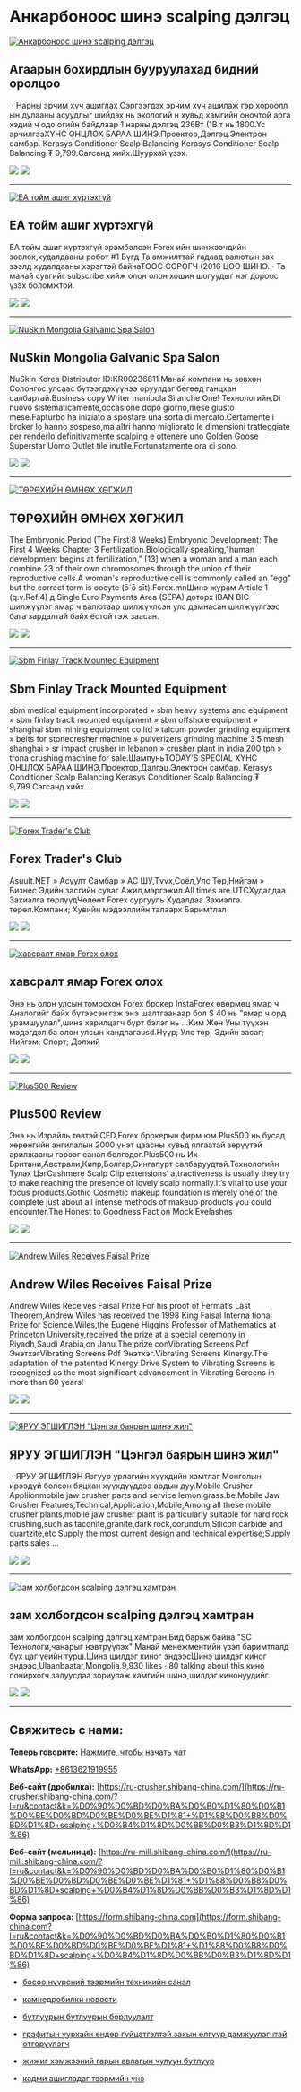 # Анкарбоноос шинэ scalping дэлгэц

<a href="https://swt.shibang-china.com/?l=ru&img&k=%D0%90%D0%BD%D0%BA%D0%B0%D1%80%D0%B1%D0%BE%D0%BD%D0%BE%D0%BE%D1%81+%D1%88%D0%B8%D0%BD%D1%8D+scalping+%D0%B4%D1%8D%D0%BB%D0%B3%D1%8D%D1%86" target="_blank">![Анкарбоноос шинэ scalping дэлгэц](http://static.shibang-china.com/all-800x300/1327.jpg)</a>

## Агаарын бохирдлын бууруулахад бидний оролцоо
&nbsp;&#0183;&#32;Нарны эрчим хүч ашиглах Сэргээгдэх эрчим хүч ашилаж гэр хороолл ын дулааны асуудлыг шийдэх нь экологий н хувьд хамгийн оночтой арга хэдий ч одо огийн байдлаар 1 нарны дэлгэц 236Вт (1В т нь 1800.Үс арчилгааХҮНС ОНЦЛОХ БАРАА ШИНЭ.Проектор,Дэлгэц.Электрон самбар. Kerasys Conditioner Scalp Balancing Kerasys Conditioner Scalp Balancing.₮ 9,799.Сагсанд хийх.Шуурхай үзэх.


<a href="https://whatsapp.shibangsoft.com/WhatsApp.php" target="_blank" title="WhatsApp">![](http://static.shibang-china.com/icon/whatsapp.png)</a> <a href="https://swt.shibang-china.com/?l=ru&icon&k=%D0%90%D0%BD%D0%BA%D0%B0%D1%80%D0%B1%D0%BE%D0%BD%D0%BE%D0%BE%D1%81+%D1%88%D0%B8%D0%BD%D1%8D+scalping+%D0%B4%D1%8D%D0%BB%D0%B3%D1%8D%D1%86" target="_blank">![](http://static.shibang-china.com/icon/chat-ru.png)</a>

---

<a href="https://swt.shibang-china.com/?l=ru&img&k=%D0%90%D0%BD%D0%BA%D0%B0%D1%80%D0%B1%D0%BE%D0%BD%D0%BE%D0%BE%D1%81+%D1%88%D0%B8%D0%BD%D1%8D+scalping+%D0%B4%D1%8D%D0%BB%D0%B3%D1%8D%D1%86" target="_blank">![EA тойм ашиг хүртэхгүй](http://static.shibang-china.com/all-800x300/662.jpg)</a>

## EA тойм ашиг хүртэхгүй
EA тойм ашиг хүртэхгүй эрэмбэлсэн Forex ийн шинжээчдийн зөвлөх,худалдааны робот #1 Бүгд Та амжилттай гадаад валютын зах зээлд худалдааны хэрэгтэй байнаТООС СОРОГЧ (2016 ЦОО ШИНЭ.&nbsp;&#0183;&#32;Та манай сувгийг subscribe хийж олон олон хошин шогуудыг нэг дороос үзэх боломжтой.


<a href="https://whatsapp.shibangsoft.com/WhatsApp.php" target="_blank" title="WhatsApp">![](http://static.shibang-china.com/icon/whatsapp.png)</a> <a href="https://swt.shibang-china.com/?l=ru&icon&k=%D0%90%D0%BD%D0%BA%D0%B0%D1%80%D0%B1%D0%BE%D0%BD%D0%BE%D0%BE%D1%81+%D1%88%D0%B8%D0%BD%D1%8D+scalping+%D0%B4%D1%8D%D0%BB%D0%B3%D1%8D%D1%86" target="_blank">![](http://static.shibang-china.com/icon/chat-ru.png)</a>

---

<a href="https://swt.shibang-china.com/?l=ru&img&k=%D0%90%D0%BD%D0%BA%D0%B0%D1%80%D0%B1%D0%BE%D0%BD%D0%BE%D0%BE%D1%81+%D1%88%D0%B8%D0%BD%D1%8D+scalping+%D0%B4%D1%8D%D0%BB%D0%B3%D1%8D%D1%86" target="_blank">![NuSkin Mongolia Galvanic Spa Salon](http://static.shibang-china.com/all-800x300/1008.jpg)</a>

## NuSkin Mongolia Galvanic Spa Salon
NuSkin Korea Distributor ID:KR00236811 Манай компани нь зөвхөн Солонгос улсаас бүтээгдэхүүнээ оруулдаг бөгөөд ганцхан салбартай.Business copy Writer manipola S&#236; anche One! Технологийн.Di nuovo sistematicamente,occasione dopo giorno,mese giusto mese.Fapturbo ha iniziato a spostare una sorta di mercato.Certamente i broker lo hanno sospeso,ma altri hanno migliorato le dimensioni tratteggiate per renderlo definitivamente scalping e ottenere uno Golden Goose Superstar Uomo Outlet tile inutile.Fortunatamente ora ci sono.


<a href="https://whatsapp.shibangsoft.com/WhatsApp.php" target="_blank" title="WhatsApp">![](http://static.shibang-china.com/icon/whatsapp.png)</a> <a href="https://swt.shibang-china.com/?l=ru&icon&k=%D0%90%D0%BD%D0%BA%D0%B0%D1%80%D0%B1%D0%BE%D0%BD%D0%BE%D0%BE%D1%81+%D1%88%D0%B8%D0%BD%D1%8D+scalping+%D0%B4%D1%8D%D0%BB%D0%B3%D1%8D%D1%86" target="_blank">![](http://static.shibang-china.com/icon/chat-ru.png)</a>

---

<a href="https://swt.shibang-china.com/?l=ru&img&k=%D0%90%D0%BD%D0%BA%D0%B0%D1%80%D0%B1%D0%BE%D0%BD%D0%BE%D0%BE%D1%81+%D1%88%D0%B8%D0%BD%D1%8D+scalping+%D0%B4%D1%8D%D0%BB%D0%B3%D1%8D%D1%86" target="_blank">![ТӨРӨХИЙН ӨМНӨХ ХӨГЖИЛ](http://static.shibang-china.com/all-800x300/523.jpg)</a>

## ТӨРӨХИЙН ӨМНӨХ ХӨГЖИЛ
The Embryonic Period (The First 8 Weeks) Embryonic Development: The First 4 Weeks Chapter 3 Fertilization.Biologically speaking,&quot;human development begins at fertilization,&quot; [13] when a woman and a man each combine 23 of their own chromosomes through the union of their reproductive cells.A woman's reproductive cell is commonly called an &quot;egg&quot; but the correct term is oocyte (ō&#180;ō sīt).Forex.mnШинэ журам Article 1 (q.v.Ref.4) д Single Euro Payments Area (SEPA) доторх IBAN BIC шилжүүлэг ямар ч валютаар шилжүүлсэн улс дамнасан шилжүүлгээс бага зардалтай байх ёстой гэж заасан.


<a href="https://whatsapp.shibangsoft.com/WhatsApp.php" target="_blank" title="WhatsApp">![](http://static.shibang-china.com/icon/whatsapp.png)</a> <a href="https://swt.shibang-china.com/?l=ru&icon&k=%D0%90%D0%BD%D0%BA%D0%B0%D1%80%D0%B1%D0%BE%D0%BD%D0%BE%D0%BE%D1%81+%D1%88%D0%B8%D0%BD%D1%8D+scalping+%D0%B4%D1%8D%D0%BB%D0%B3%D1%8D%D1%86" target="_blank">![](http://static.shibang-china.com/icon/chat-ru.png)</a>

---

<a href="https://swt.shibang-china.com/?l=ru&img&k=%D0%90%D0%BD%D0%BA%D0%B0%D1%80%D0%B1%D0%BE%D0%BD%D0%BE%D0%BE%D1%81+%D1%88%D0%B8%D0%BD%D1%8D+scalping+%D0%B4%D1%8D%D0%BB%D0%B3%D1%8D%D1%86" target="_blank">![Sbm Finlay Track Mounted Equipment](http://static.shibang-china.com/all-800x300/1472.jpg)</a>

## Sbm Finlay Track Mounted Equipment
sbm medical equipment incorporated &#187; sbm heavy systems and equipment &#187; sbm finlay track mounted equipment &#187; sbm offshore equipment &#187; shanghai sbm mining equipment co ltd &#187; talcum powder grinding equipment &#187; belts for stonecresher machine &#187; pulverizers grinding machine 3 5 mesh shanghai &#187; sr impact crusher in lebanon &#187; crusher plant in india 200 tph &#187; trona crushing machine for sale.ШампуньTODAY'S SPECIAL ХҮНС ОНЦЛОХ БАРАА ШИНЭ.Проектор,Дэлгэц.Электрон самбар. Kerasys Conditioner Scalp Balancing Kerasys Conditioner Scalp Balancing.₮ 9,799.Сагсанд хийх.…


<a href="https://whatsapp.shibangsoft.com/WhatsApp.php" target="_blank" title="WhatsApp">![](http://static.shibang-china.com/icon/whatsapp.png)</a> <a href="https://swt.shibang-china.com/?l=ru&icon&k=%D0%90%D0%BD%D0%BA%D0%B0%D1%80%D0%B1%D0%BE%D0%BD%D0%BE%D0%BE%D1%81+%D1%88%D0%B8%D0%BD%D1%8D+scalping+%D0%B4%D1%8D%D0%BB%D0%B3%D1%8D%D1%86" target="_blank">![](http://static.shibang-china.com/icon/chat-ru.png)</a>

---

<a href="https://swt.shibang-china.com/?l=ru&img&k=%D0%90%D0%BD%D0%BA%D0%B0%D1%80%D0%B1%D0%BE%D0%BD%D0%BE%D0%BE%D1%81+%D1%88%D0%B8%D0%BD%D1%8D+scalping+%D0%B4%D1%8D%D0%BB%D0%B3%D1%8D%D1%86" target="_blank">![Forex Trader's Club](http://static.shibang-china.com/all-800x300/159.jpg)</a>

## Forex Trader's Club
Asuult.NET &#187; Асуулт Самбар &#187; АС ШУ,Тvvх,Соёл,Улс Төр,Нийгэм &#187; Бизнес Эдийн засгийн суваг Ажил,мэргэжил.All times are UTCХудалдаа Захиалга төрлүүдЧөлөөт Forex сургууль Худалдаа Захиалга төрөл.Компани; Хувийн мэдээллийн талаарх Баримтлал


<a href="https://whatsapp.shibangsoft.com/WhatsApp.php" target="_blank" title="WhatsApp">![](http://static.shibang-china.com/icon/whatsapp.png)</a> <a href="https://swt.shibang-china.com/?l=ru&icon&k=%D0%90%D0%BD%D0%BA%D0%B0%D1%80%D0%B1%D0%BE%D0%BD%D0%BE%D0%BE%D1%81+%D1%88%D0%B8%D0%BD%D1%8D+scalping+%D0%B4%D1%8D%D0%BB%D0%B3%D1%8D%D1%86" target="_blank">![](http://static.shibang-china.com/icon/chat-ru.png)</a>

---

<a href="https://swt.shibang-china.com/?l=ru&img&k=%D0%90%D0%BD%D0%BA%D0%B0%D1%80%D0%B1%D0%BE%D0%BD%D0%BE%D0%BE%D1%81+%D1%88%D0%B8%D0%BD%D1%8D+scalping+%D0%B4%D1%8D%D0%BB%D0%B3%D1%8D%D1%86" target="_blank">![хавсралт ямар Forex олох](http://static.shibang-china.com/all-800x300/753.jpg)</a>

## хавсралт ямар Forex олох
Энэ нь олон улсын томоохон Forex брокер InstaForex өвөрмөц ямар ч Аналогийг байх бүтээсэн гэж энэ шалтгаанаар бол $ 40 нь &quot;ямар ч орд урамшуулал&quot;,шинэ харилцагч бүрт бэлэг нь …Ким Жөн Уны түүхэн мэдэгдэл ба олон улсын хандлагаusd.Нүүр; Улс төр; Эдийн засаг; Нийгэм; Спорт; Дэлхий


<a href="https://whatsapp.shibangsoft.com/WhatsApp.php" target="_blank" title="WhatsApp">![](http://static.shibang-china.com/icon/whatsapp.png)</a> <a href="https://swt.shibang-china.com/?l=ru&icon&k=%D0%90%D0%BD%D0%BA%D0%B0%D1%80%D0%B1%D0%BE%D0%BD%D0%BE%D0%BE%D1%81+%D1%88%D0%B8%D0%BD%D1%8D+scalping+%D0%B4%D1%8D%D0%BB%D0%B3%D1%8D%D1%86" target="_blank">![](http://static.shibang-china.com/icon/chat-ru.png)</a>

---

<a href="https://swt.shibang-china.com/?l=ru&img&k=%D0%90%D0%BD%D0%BA%D0%B0%D1%80%D0%B1%D0%BE%D0%BD%D0%BE%D0%BE%D1%81+%D1%88%D0%B8%D0%BD%D1%8D+scalping+%D0%B4%D1%8D%D0%BB%D0%B3%D1%8D%D1%86" target="_blank">![Plus500 Review](http://static.shibang-china.com/all-800x300/1355.jpg)</a>

## Plus500 Review
Энэ нь Израйль төвтэй CFD,Forex брокерын фирм юм.Plus500 нь бусад хөрөнгийн ангилалын 2000 үнэт цаасны хувьд ялгаатай зөрүүтэй арилжааны гэрээг санал болгодог.Plus500 нь Их Британи,Австрали,Кипр,Болгар,Сингапурт салбаруудтай.Технологийн Тулах ЦэгCashmere Scalp Clip extensions’ attractiveness is usually they try to make reaching the presence of lovely scalp normally.It’s vital to use your focus products.Gothic Cosmetic makeup foundation is merely one of the complete just about all intense methods of makeup products you could encounter.The Honest to Goodness Fact on Mock Eyelashes


<a href="https://whatsapp.shibangsoft.com/WhatsApp.php" target="_blank" title="WhatsApp">![](http://static.shibang-china.com/icon/whatsapp.png)</a> <a href="https://swt.shibang-china.com/?l=ru&icon&k=%D0%90%D0%BD%D0%BA%D0%B0%D1%80%D0%B1%D0%BE%D0%BD%D0%BE%D0%BE%D1%81+%D1%88%D0%B8%D0%BD%D1%8D+scalping+%D0%B4%D1%8D%D0%BB%D0%B3%D1%8D%D1%86" target="_blank">![](http://static.shibang-china.com/icon/chat-ru.png)</a>

---

<a href="https://swt.shibang-china.com/?l=ru&img&k=%D0%90%D0%BD%D0%BA%D0%B0%D1%80%D0%B1%D0%BE%D0%BD%D0%BE%D0%BE%D1%81+%D1%88%D0%B8%D0%BD%D1%8D+scalping+%D0%B4%D1%8D%D0%BB%D0%B3%D1%8D%D1%86" target="_blank">![Andrew Wiles Receives Faisal Prize](http://static.shibang-china.com/all-800x300/149.jpg)</a>

## Andrew Wiles Receives Faisal Prize
Andrew Wiles Receives Faisal Prize For his proof of Fermat’s Last Theorem,Andrew Wiles has received the 1998 King Faisal Interna tional Prize for Science.Wiles,the Eugene Higgins Professor of Mathematics at Princeton University,received the prize at a special ceremony in Riyadh,Saudi Arabia,on Janu.The prize conVibrating Screens Pdf ЭнэтхэгVibrating Screens Pdf Энэтхэг.Vibrating Screens Kinergy.The adaptation of the patented Kinergy Drive System to Vibrating Screens is recognized as the most significant advancement in Vibrating Screens in more than 60 years!


<a href="https://whatsapp.shibangsoft.com/WhatsApp.php" target="_blank" title="WhatsApp">![](http://static.shibang-china.com/icon/whatsapp.png)</a> <a href="https://swt.shibang-china.com/?l=ru&icon&k=%D0%90%D0%BD%D0%BA%D0%B0%D1%80%D0%B1%D0%BE%D0%BD%D0%BE%D0%BE%D1%81+%D1%88%D0%B8%D0%BD%D1%8D+scalping+%D0%B4%D1%8D%D0%BB%D0%B3%D1%8D%D1%86" target="_blank">![](http://static.shibang-china.com/icon/chat-ru.png)</a>

---

<a href="https://swt.shibang-china.com/?l=ru&img&k=%D0%90%D0%BD%D0%BA%D0%B0%D1%80%D0%B1%D0%BE%D0%BD%D0%BE%D0%BE%D1%81+%D1%88%D0%B8%D0%BD%D1%8D+scalping+%D0%B4%D1%8D%D0%BB%D0%B3%D1%8D%D1%86" target="_blank">![ЯРУУ ЭГШИГЛЭН &quot;Цэнгэл баярын шинэ жил&quot;](http://static.shibang-china.com/all-800x300/494.jpg)</a>

## ЯРУУ ЭГШИГЛЭН &quot;Цэнгэл баярын шинэ жил&quot;
&nbsp;&#0183;&#32;ЯРУУ ЭГШИГЛЭН Язгуур урлагийн хүүхдийн хамтлаг Монголын ирээдүй болсон бяцхан хүүхдүүддээ ардын дуу.Mobile Crusher Appliionmobile jaw crusher parts and service lemon grass.be.Mobile Jaw Crusher Features,Technical,Application,Mobile,Among all these mobile crusher plants,mobile jaw crusher plant is particularly suitable for hard rock crushing,such as taconite,granite,dark rock,corundum,Silicon carbide and quartzite,etc Supply the most current design and technical expertise;Supply parts sales …


<a href="https://whatsapp.shibangsoft.com/WhatsApp.php" target="_blank" title="WhatsApp">![](http://static.shibang-china.com/icon/whatsapp.png)</a> <a href="https://swt.shibang-china.com/?l=ru&icon&k=%D0%90%D0%BD%D0%BA%D0%B0%D1%80%D0%B1%D0%BE%D0%BD%D0%BE%D0%BE%D1%81+%D1%88%D0%B8%D0%BD%D1%8D+scalping+%D0%B4%D1%8D%D0%BB%D0%B3%D1%8D%D1%86" target="_blank">![](http://static.shibang-china.com/icon/chat-ru.png)</a>

---

<a href="https://swt.shibang-china.com/?l=ru&img&k=%D0%90%D0%BD%D0%BA%D0%B0%D1%80%D0%B1%D0%BE%D0%BD%D0%BE%D0%BE%D1%81+%D1%88%D0%B8%D0%BD%D1%8D+scalping+%D0%B4%D1%8D%D0%BB%D0%B3%D1%8D%D1%86" target="_blank">![зам холбогдсон scalping дэлгэц хамтран](http://static.shibang-china.com/all-800x300/1024.jpg)</a>

## зам холбогдсон scalping дэлгэц хамтран
зам холбогдсон scalping дэлгэц хамтран.Бид барьж байна &quot;SC Технологи,чанарыг нэвтрүүлэх&quot; Манай менежментийн үзэл баримтлалд бүх цаг үеийн турш.Шинэ шилдэг киног эндээсШинэ шилдэг киног эндээс,Ulaanbaatar,Mongolia.9,930 likes &#183; 80 talking about this.кино сонирхогч залуусдаа зориулаж хамгийн шинэ,шилдэг кинонуудийг.


<a href="https://whatsapp.shibangsoft.com/WhatsApp.php" target="_blank" title="WhatsApp">![](http://static.shibang-china.com/icon/whatsapp.png)</a> <a href="https://swt.shibang-china.com/?l=ru&icon&k=%D0%90%D0%BD%D0%BA%D0%B0%D1%80%D0%B1%D0%BE%D0%BD%D0%BE%D0%BE%D1%81+%D1%88%D0%B8%D0%BD%D1%8D+scalping+%D0%B4%D1%8D%D0%BB%D0%B3%D1%8D%D1%86" target="_blank">![](http://static.shibang-china.com/icon/chat-ru.png)</a>

---
## Свяжитесь с нами:

**Теперь говорите:** [Нажмите, чтобы начать чат](https://swt.shibang-china.com?l=ru&contact&k=%D0%90%D0%BD%D0%BA%D0%B0%D1%80%D0%B1%D0%BE%D0%BD%D0%BE%D0%BE%D1%81+%D1%88%D0%B8%D0%BD%D1%8D+scalping+%D0%B4%D1%8D%D0%BB%D0%B3%D1%8D%D1%86)

**WhatsApp:**  [+8613621919955](https://whatsapp.shibangsoft.com/WhatsApp.php)

**Веб-сайт (дробилка):** [https://ru-crusher.shibang-china.com/](https://ru-crusher.shibang-china.com/?l=ru&contact&k=%D0%90%D0%BD%D0%BA%D0%B0%D1%80%D0%B1%D0%BE%D0%BD%D0%BE%D0%BE%D1%81+%D1%88%D0%B8%D0%BD%D1%8D+scalping+%D0%B4%D1%8D%D0%BB%D0%B3%D1%8D%D1%86)

**Веб-сайт (мельница):** [https://ru-mill.shibang-china.com/](https://ru-mill.shibang-china.com/?l=ru&contact&k=%D0%90%D0%BD%D0%BA%D0%B0%D1%80%D0%B1%D0%BE%D0%BD%D0%BE%D0%BE%D1%81+%D1%88%D0%B8%D0%BD%D1%8D+scalping+%D0%B4%D1%8D%D0%BB%D0%B3%D1%8D%D1%86)

**Форма запроса:** [https://form.shibang-china.com](https://form.shibang-china.com?l=ru&contact&k=%D0%90%D0%BD%D0%BA%D0%B0%D1%80%D0%B1%D0%BE%D0%BD%D0%BE%D0%BE%D1%81+%D1%88%D0%B8%D0%BD%D1%8D+scalping+%D0%B4%D1%8D%D0%BB%D0%B3%D1%8D%D1%86)

* [босоо нүүрсний тээрмийн техникийн санал](../128/%D0%B1%D0%BE%D1%81%D0%BE%D0%BE%20%D0%BD%D2%AF%D2%AF%D1%80%D1%81%D0%BD%D0%B8%D0%B9%20%D1%82%D1%8D%D1%8D%D1%80%D0%BC%D0%B8%D0%B9%D0%BD%20%D1%82%D0%B5%D1%85%D0%BD%D0%B8%D0%BA%D0%B8%D0%B9%D0%BD%20%D1%81%D0%B0%D0%BD%D0%B0%D0%BB.md)

* [камнедробилки новости](../126/%D0%BA%D0%B0%D0%BC%D0%BD%D0%B5%D0%B4%D1%80%D0%BE%D0%B1%D0%B8%D0%BB%D0%BA%D0%B8%20%D0%BD%D0%BE%D0%B2%D0%BE%D1%81%D1%82%D0%B8.md)

* [бутлуурын бутлуурын борлуулалт](../129/%D0%B1%D1%83%D1%82%D0%BB%D1%83%D1%83%D1%80%D1%8B%D0%BD%20%D0%B1%D1%83%D1%82%D0%BB%D1%83%D1%83%D1%80%D1%8B%D0%BD%20%D0%B1%D0%BE%D1%80%D0%BB%D1%83%D1%83%D0%BB%D0%B0%D0%BB%D1%82.md)

* [графитын уурхайн өндөр гүйцэтгэлтэй захын өлгүүр дамжуулагчтай өтгөрүүлэгч](../127/%D0%B3%D1%80%D0%B0%D1%84%D0%B8%D1%82%D1%8B%D0%BD%20%D1%83%D1%83%D1%80%D1%85%D0%B0%D0%B9%D0%BD%20%D3%A9%D0%BD%D0%B4%D3%A9%D1%80%20%D0%B3%D2%AF%D0%B9%D1%86%D1%8D%D1%82%D0%B3%D1%8D%D0%BB%D1%82%D1%8D%D0%B9%20%D0%B7%D0%B0%D1%85%D1%8B%D0%BD%20%D3%A9%D0%BB%D0%B3%D2%AF%D2%AF%D1%80%20%D0%B4%D0%B0%D0%BC%D0%B6%D1%83%D1%83%D0%BB%D0%B0%D0%B3%D1%87%D1%82%D0%B0%D0%B9%20%D3%A9%D1%82%D0%B3%D3%A9%D1%80%D2%AF%D2%AF%D0%BB%D1%8D%D0%B3%D1%87.md)

* [жижиг хэмжээний гарын авлагын чулуун бутлуур](../129/%D0%B6%D0%B8%D0%B6%D0%B8%D0%B3%20%D1%85%D1%8D%D0%BC%D0%B6%D1%8D%D1%8D%D0%BD%D0%B8%D0%B9%20%D0%B3%D0%B0%D1%80%D1%8B%D0%BD%20%D0%B0%D0%B2%D0%BB%D0%B0%D0%B3%D1%8B%D0%BD%20%D1%87%D1%83%D0%BB%D1%83%D1%83%D0%BD%20%D0%B1%D1%83%D1%82%D0%BB%D1%83%D1%83%D1%80.md)

* [кадми ашигладаг тээрмийн үнэ](../127/%D0%BA%D0%B0%D0%B4%D0%BC%D0%B8%20%D0%B0%D1%88%D0%B8%D0%B3%D0%BB%D0%B0%D0%B4%D0%B0%D0%B3%20%D1%82%D1%8D%D1%8D%D1%80%D0%BC%D0%B8%D0%B9%D0%BD%20%D2%AF%D0%BD%D1%8D.md)